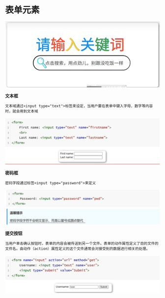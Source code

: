 <h1>表单元素</h1>

![Alt text](image.png)

**文本框**
    
    文本域通过<input type="text">标签来设定，当用户要在表单中键入字母、数字等内容时，就会用到文本域

![Alt text](image-1.png)

**密码框**

    密码字段通过标签<input type="password">来定义
![Alt text](image-2.png)
![Alt text](image-3.png)

**提交按钮**

    当用户单击确认按钮时，表单的内容会被传送到另一个文件。表单的动作属性定义了目的文件的文件名。由动作（action）属性定义的这个文件通常会对接受到的数据进行相关的处理。

![Alt text](image-4.png)